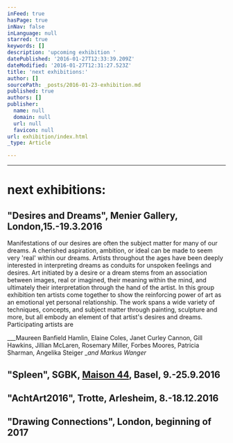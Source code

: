 ```yaml
---
inFeed: true
hasPage: true
inNav: false
inLanguage: null
starred: true
keywords: []
description: 'upcoming exhibition '
datePublished: '2016-01-27T12:33:39.209Z'
dateModified: '2016-01-27T12:31:27.523Z'
title: 'next exhibitions:'
author: []
sourcePath: _posts/2016-01-23-exhibition.md
published: true
authors: []
publisher:
  name: null
  domain: null
  url: null
  favicon: null
url: exhibition/index.html
_type: Article

---
```

****

# next exhibitions:

## "Desires and Dreams", Menier Gallery, London,15.-19.3.2016

Manifestations of our desires are often the
subject matter for many of our dreams. A cherished aspiration, ambition, or
ideal can be made to seem very 'real' within our dreams. Artists throughout the
ages have been deeply interested in interpreting dreams as conduits for
unspoken feelings and desires. Art initiated by a desire or a dream stems from
an association between images, real or imagined, their meaning within the mind,
and ultimately their interpretation through the hand of the artist. In this
group exhibition ten artists come together to show the reinforcing power of art
as an emotional yet personal relationship. The work spans a wide variety of
techniques, concepts, and subject matter through painting, sculpture and more,
but all embody an element of that artist's desires and dreams. Participating
artists are 

___Maureen Banfield Hamlin, Elaine Coles, Janet Curley Cannon, Gill
Hawkins, Jillian McLaren, Rosemary Miller, Forbes Moores, Patricia Sharman,
Angelika Steiger __and Markus Wanger_

## "Spleen", SGBK, [Maison 44][0], Basel, 9.-25.9.2016

## "AchtArt2016", Trotte, Arlesheim, 8.-18.12.2016

## "Drawing Connections", London, beginning of 2017

[0]: http://www.maison44.ch/index.html